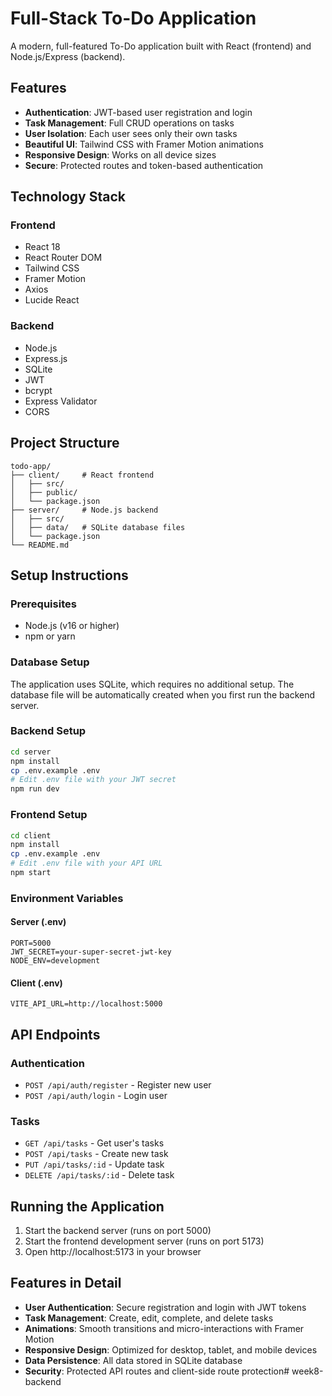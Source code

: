 # Full-Stack To-Do Application

A modern, full-featured To-Do application built with React (frontend) and Node.js/Express (backend).

## Features

- **Authentication**: JWT-based user registration and login
- **Task Management**: Full CRUD operations on tasks
- **User Isolation**: Each user sees only their own tasks
- **Beautiful UI**: Tailwind CSS with Framer Motion animations
- **Responsive Design**: Works on all device sizes
- **Secure**: Protected routes and token-based authentication

## Technology Stack

### Frontend
- React 18
- React Router DOM
- Tailwind CSS
- Framer Motion
- Axios
- Lucide React

### Backend
- Node.js
- Express.js
- SQLite
- JWT
- bcrypt
- Express Validator
- CORS

## Project Structure

```
todo-app/
├── client/     # React frontend
│   ├── src/
│   ├── public/
│   └── package.json
├── server/     # Node.js backend
│   ├── src/
│   ├── data/   # SQLite database files
│   └── package.json
└── README.md
```

## Setup Instructions

### Prerequisites
- Node.js (v16 or higher)
- npm or yarn

### Database Setup
The application uses SQLite, which requires no additional setup. The database file will be automatically created when you first run the backend server.

### Backend Setup
```bash
cd server
npm install
cp .env.example .env
# Edit .env file with your JWT secret
npm run dev
```

### Frontend Setup
```bash
cd client
npm install
cp .env.example .env
# Edit .env file with your API URL
npm start
```

### Environment Variables

#### Server (.env)
```
PORT=5000
JWT_SECRET=your-super-secret-jwt-key
NODE_ENV=development
```

#### Client (.env)
```
VITE_API_URL=http://localhost:5000
```

## API Endpoints

### Authentication
- `POST /api/auth/register` - Register new user
- `POST /api/auth/login` - Login user

### Tasks
- `GET /api/tasks` - Get user's tasks
- `POST /api/tasks` - Create new task
- `PUT /api/tasks/:id` - Update task
- `DELETE /api/tasks/:id` - Delete task

## Running the Application

1. Start the backend server (runs on port 5000)
2. Start the frontend development server (runs on port 5173)
3. Open http://localhost:5173 in your browser

## Features in Detail

- **User Authentication**: Secure registration and login with JWT tokens
- **Task Management**: Create, edit, complete, and delete tasks
- **Animations**: Smooth transitions and micro-interactions with Framer Motion
- **Responsive Design**: Optimized for desktop, tablet, and mobile devices
- **Data Persistence**: All data stored in SQLite database
- **Security**: Protected API routes and client-side route protection# week8-backend
